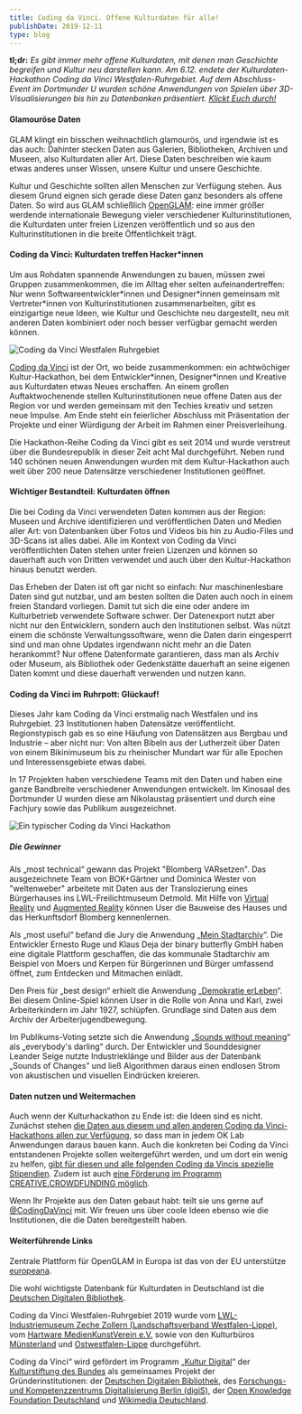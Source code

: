 ```yaml
---
title: Coding da Vinci. Offene Kulturdaten für alle!
publishDate: 2019-12-11
type: blog
---
```


**tl;dr:** *Es gibt immer mehr offene Kulturdaten, mit denen man Geschichte begreifen und Kultur neu darstellen kann. Am 6.12. endete der Kulturdaten-Hackathon Coding da Vinci Westfalen-Ruhrgebiet. Auf dem Abschluss-Event im Dortmunder U wurden schöne Anwendungen von Spielen über 3D-Visualisierungen bis hin zu Datenbanken präsentiert. [Klickt Euch durch!](https://codingdavinci.de/projects/2019_west/demokratie_erleben.html)*

#### Glamouröse Daten

GLAM klingt ein bisschen weihnachtlich glamourös, und irgendwie ist es das auch: Dahinter stecken Daten aus Galerien, Bibliotheken, Archiven und Museen, also Kulturdaten aller Art. Diese Daten beschreiben wie kaum etwas anderes unser Wissen, unsere Kultur und unsere Geschichte.

Kultur und Geschichte sollten allen Menschen zur Verfügung stehen. Aus diesem Grund eignen sich gerade diese Daten ganz besonders als offene Daten. So wird aus GLAM schließlich [OpenGLAM](https://openglam.org/): eine immer größer werdende internationale Bewegung vieler verschiedener Kulturinstitutionen, die Kulturdaten unter freien Lizenzen veröffentlich und so aus den Kulturinstitutionen in die breite Öffentlichkeit trägt.

#### Coding da Vinci: Kulturdaten treffen Hacker*innen

Um aus Rohdaten spannende Anwendungen zu bauen, müssen zwei Gruppen zusammenkommen, die im Alltag eher selten aufeinandertreffen: Nur wenn Softwareentwickler\*innen und Designer\*innen gemeinsam mit Vertreter\*innen von Kulturinstitutionen zusammenarbeiten, gibt es einzigartige neue Ideen, wie Kultur und Geschichte neu dargestellt, neu mit anderen Daten kombiniert oder noch besser verfügbar gemacht werden können.

![Coding da Vinci Westfalen Ruhrgebiet](/advent19/11_11_logo_cdv_wr.png)

[Coding da Vinci](https://codingdavinci.de/) ist der Ort, wo beide zusammenkommen: ein achtwöchiger Kultur-Hackathon, bei dem Entwickler\*innen, Designer\*innen und Kreative aus Kulturdaten etwas Neues erschaffen. An einem großen Auftaktwochenende stellen Kulturinstitutionen neue offene Daten aus der Region vor und werden gemeinsam mit den Techies kreativ und setzen neue Impulse. Am Ende steht ein feierlicher Abschluss mit Präsentation der Projekte und einer Würdigung der Arbeit im Rahmen einer Preisverleihung.

Die Hackathon-Reihe Coding da Vinci gibt es seit 2014 und wurde verstreut über die Bundesrepublik in dieser Zeit acht Mal durchgeführt. Neben rund 140 schönen neuen Anwendungen wurden mit dem Kultur-Hackathon auch weit über 200 neue Datensätze verschiedener Institutionen geöffnet.

#### Wichtiger Bestandteil: Kulturdaten öffnen

Die bei Coding da Vinci verwendeten Daten kommen aus der Region: Museen und Archive identifizieren und veröffentlichen Daten und Medien aller Art: von Datenbanken über Fotos und Videos bis hin zu Audio-Files und 3D-Scans ist alles dabei. Alle im Kontext von Coding da Vinci veröffentlichten Daten stehen unter freien Lizenzen und können so dauerhaft auch von Dritten verwendet und auch über den Kultur-Hackathon hinaus benutzt werden.

Das Erheben der Daten ist oft gar nicht so einfach: Nur maschinenlesbare Daten sind gut nutzbar, und am besten sollten die Daten auch noch in einem freien Standard vorliegen. Damit tut sich die eine oder andere im Kulturbetrieb verwendete Software schwer. Der Datenexport nutzt aber nicht nur den Entwicklern, sondern auch den Institutionen selbst. Was nützt einem die schönste Verwaltungssoftware, wenn die Daten darin eingesperrt sind und man ohne Updates irgendwann nicht mehr an die Daten herankommt? Nur offene Datenformate garantieren, dass man als Archiv oder Museum, als Bibliothek oder Gedenkstätte dauerhaft an seine eigenen Daten kommt und diese dauerhaft verwenden und nutzen kann.

#### Coding da Vinci im Ruhrpott: Glückauf!

Dieses Jahr kam Coding da Vinci erstmalig nach Westfalen und ins Ruhrgebiet. 23 Institutionen haben Datensätze veröffentlicht. Regionstypisch gab es so eine Häufung von Datensätzen aus Bergbau und Industrie – aber nicht nur: Von alten Bibeln aus der Lutherzeit über Daten von einem Bikinimuseum bis zu rheinischer Mundart war für alle Epochen und Interessensgebiete etwas dabei.

In 17 Projekten haben verschiedene Teams mit den Daten und haben eine ganze Bandbreite verschiedener Anwendungen entwickelt. Im Kinosaal des Dortmunder U wurden diese am Nikolaustag präsentiert und durch eine Fachjury sowie das Publikum ausgezeichnet.

![Ein typischer Coding da Vinci Hackathon](/advent19/11_hackathon.jpg)

##### Die Gewinner

Als „most technical“ gewann das Projekt "Blomberg VARsetzen". Das ausgezeichnete Team von BOK+Gärtner und Dominica Wester von "weltenweber" arbeitete mit Daten aus der Translozierung eines Bürgerhauses ins LWL-Freilichtmuseum Detmold. Mit Hilfe von [Virtual Reality](https://codingdavinci.de/projects/2019_west/blombergVARsetzen_VR.html) und [Augmented Reality](https://codingdavinci.de/projects/2019_west/blombergVARsetzen_AR.html ) können User die Bauweise des Hauses und das Herkunftsdorf Blomberg kennenlernen.

Als „most useful“ befand die Jury die Anwendung „[Mein Stadtarchiv](https://codingdavinci.de/projects/2019_west/mein_stadtarchiv.html )“. Die Entwickler Ernesto Ruge und Klaus Deja der binary butterfly GmbH haben eine digitale Plattform geschaffen, die das kommunale Stadtarchiv am Beispiel von Moers und Kerpen für Bürgerinnen und Bürger umfassend öffnet, zum Entdecken und Mitmachen einlädt.

Den Preis für „best design“ erhielt die Anwendung „[Demokratie erLeben](https://codingdavinci.de/projects/2019_west/demokratie_erleben.html)“. Bei diesem Online-Spiel können User in die Rolle von Anna und Karl, zwei Arbeiterkindern im Jahr 1927, schlüpfen. Grundlage sind Daten aus dem Archiv der Arbeiterjugendbewegung.

Im Publikums-Voting setzte sich die Anwendung „[Sounds without meaning](https://codingdavinci.de/projects/2019_west/sounds_without_meaning.html )“ als „everybody's darling“ durch. Der Entwickler und Sounddesigner Leander Seige nutzte Industrieklänge und Bilder aus der Datenbank „Sounds of Changes” und ließ Algorithmen daraus einen endlosen Strom von akustischen und visuellen Eindrücken kreieren.

#### Daten nutzen und Weitermachen

Auch wenn der Kulturhackathon zu Ende ist: die Ideen sind es nicht. Zunächst stehen [die Daten aus diesem und allen anderen Coding da Vinci-Hackathons allen zur Verfügung](https://codingdavinci.de/daten/), so dass man in jedem OK Lab Anwendungen daraus bauen kann. Auch die konkreten bei Coding da Vinci entstandenen Projekte sollen weitergeführt werden, und um dort ein wenig zu helfen, [gibt für diesen  und alle folgenden Coding da Vincis spezielle Stipendien](https://codingdavinci.de/news/2019/12/04/cdv-stipendien-sind-da.html). Zudem ist auch [eine Förderung im Programm CREATIVE.CROWDFUNDING möglich](https://www.startnext.com/pages/creativenrw/campaign/creative-crowdfunding-dein-projekt-aus-nrw-157 ).

Wenn Ihr Projekte aus den Daten gebaut habt: teilt sie uns gerne auf [@CodingDaVinci](https://twitter.com/codingdavinci) mit. Wir freuen uns über coole Ideen ebenso wie die Institutionen, die die Daten bereitgestellt haben.

#### Weiterführende Links

Zentrale Plattform für OpenGLAM in Europa ist das von der EU unterstütze [europeana](https://www.europeana.eu/).

Die wohl wichtigste Datenbank für Kulturdaten in Deutschland ist die [Deutschen Digitalen Bibliothek](https://www.deutsche-digitale-bibliothek.de/).

Coding da Vinci Westfalen-Ruhrgebiet 2019 wurde vom [LWL-Industriemuseum Zeche Zollern (Landschaftsverband Westfalen-Lippe)](https://www.lwl.org/industriemuseum/standorte/zeche-zollern), vom [Hartware MedienKunstVerein e.V.](https://www.hmkv.de/) sowie von den Kulturbüros [Münsterland](https://www.muensterland.com/kultur/beratung/das-kulturbuero/) und [Ostwestfalen-Lippe](https://www.ostwestfalen-lippe.de/kultur10/owl-kulturburo.html) durchgeführt.

Coding da Vinci“ wird gefördert im Programm „[Kultur Digital](https://www.kulturstiftung-des-bundes.de/de/projekte/film_und_neue_medien/detail/kultur_digital.html)“ der [Kulturstiftung des Bundes](https://www.kulturstiftung-des-bundes.de/) als gemeinsames Projekt der Gründerinstitutionen: der [Deutschen Digitalen Bibliothek](https://www.deutsche-digitale-bibliothek.de/), des [Forschungs- und Kompetenzzentrums Digitalisierung Berlin (digiS)](https://www.digis-berlin.de/), der [Open Knowledge Foundation Deutschland](https://okfn.de) und [Wikimedia Deutschland](https://www.wikimedia.de/). 
